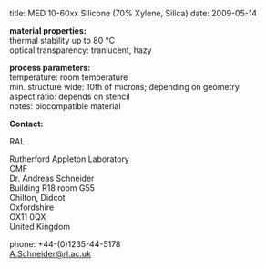 title: MED 10-60xx Silicone (70% Xylene, Silica)
date: 2009-05-14 

__material properties:__  	
thermal stability up to	80 °C  
optical transparency:	tranlucent, hazy
	
__process parameters:__  	
temperature:	room temperature  
min. structure wide:	10th of microns; depending on geometry  
aspect ratio:	depends on stencil  	
notes:	biocompatible material
<!--break-->
__Contact:__

RAL

Rutherford Appleton Laboratory  
CMF  
Dr. Andreas Schneider  
Building R18 room G55   
Chilton, Didcot  
Oxfordshire   
OX11 0QX   
United Kingdom  

phone: +44-(0)1235-44-5178  
A.Schneider@rl.ac.uk